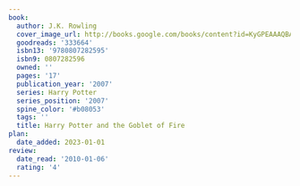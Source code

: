 ```yaml
---
book:
  author: J.K. Rowling
  cover_image_url: http://books.google.com/books/content?id=KyGPEAAAQBAJ&printsec=frontcover&img=1&zoom=1&source=gbs_api
  goodreads: '333664'
  isbn13: '9780807282595'
  isbn9: 0807282596
  owned: ''
  pages: '17'
  publication_year: '2007'
  series: Harry Potter
  series_position: '2007'
  spine_color: '#b08053'
  tags: ''
  title: Harry Potter and the Goblet of Fire
plan:
  date_added: 2023-01-01
review:
  date_read: '2010-01-06'
  rating: '4'
---
```

